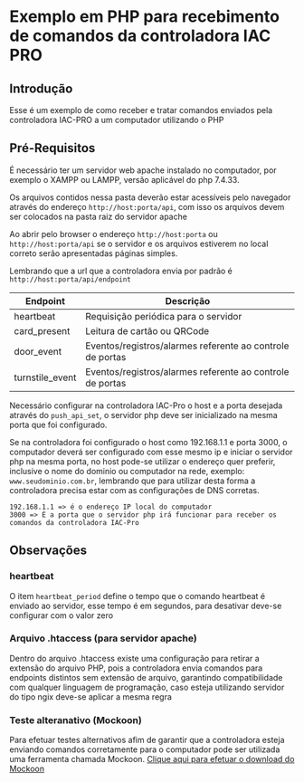# Exemplo em PHP para recebimento de comandos da controladora IAC PRO
## **Introdução**
Esse é um exemplo de como receber e tratar comandos enviados pela controladora IAC-PRO a um computador utilizando o PHP
## Pré-Requisitos
É necessário ter um servidor web apache instalado no computador, por exemplo o XAMPP ou LAMPP, versão aplicável do php 7.4.33.

Os arquivos contidos nessa pasta deverão estar acessíveis pelo navegador através do endereço `http://host:porta/api`, com isso os arquivos devem ser colocados na pasta raiz do servidor apache

Ao abrir pelo browser o endereço `http://host:porta` ou `http://host:porta/api` se o servidor e os arquivos estiverem no local correto serão apresentadas páginas simples.

Lembrando que a url que a controladora envia por padrão é `http://host:porta/api/endpoint`

| Endpoint | Descrição |
| ------ | ------ |
| heartbeat | Requisição periódica para o servidor   |
| card_present | Leitura de cartão ou QRCode |
| door_event | Eventos/registros/alarmes referente ao controle de portas |
| turnstile_event | Eventos/registros/alarmes referente ao controle de portas |

Necessário configurar na controladora IAC-Pro o host e a porta desejada através do `push_api_set`, o servidor php deve ser inicializado na mesma porta que foi configurado.

Se na controladora foi configurado o host como 192.168.1.1 e porta 3000, o computador deverá ser configurado com esse mesmo ip e iniciar o servidor php na mesma porta, no host pode-se utilizar o endereço quer preferir, inclusive o nome do dominio ou computador na rede, exemplo: `www.seudominio.com.br`, lembrando que para utilizar desta forma a controladora precisa estar com as configurações de DNS corretas.
```
192.168.1.1 => é o endereço IP local do computador
3000 => É a porta que o servidor php irá funcionar para receber os comandos da controladora IAC-Pro
```
## Observações
### heartbeat
O item `heartbeat_period` define o tempo que o comando heartbeat é enviado ao servidor, esse tempo é em segundos, para desativar deve-se configurar com o valor zero 
### Arquivo .htaccess (para servidor apache)
Dentro do arquivo .htaccess existe uma configuração para retirar a extensão do arquivo PHP, pois a controladora envia comandos para endpoints distintos sem extensão de arquivo, garantindo compatibilidade com qualquer linguagem de programação, caso esteja utilizando servidor do tipo ngix deve-se aplicar a mesma regra
### Teste alteranativo (Mockoon)
Para efetuar testes alternativos afim de garantir que a controladora esteja enviando comandos corretamente para o computador pode ser utilizada uma ferramenta chamada Mockoon. 
[Clique aqui para efetuar o download do Mockoon](https://mockoon.com/download/#download-section)